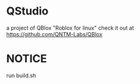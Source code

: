 # QStudio 
a project of QBlox "Roblox for linux" 
check it out at https://github.com/QNTM-Labs/QBlox
# NOTICE 
run build.sh
